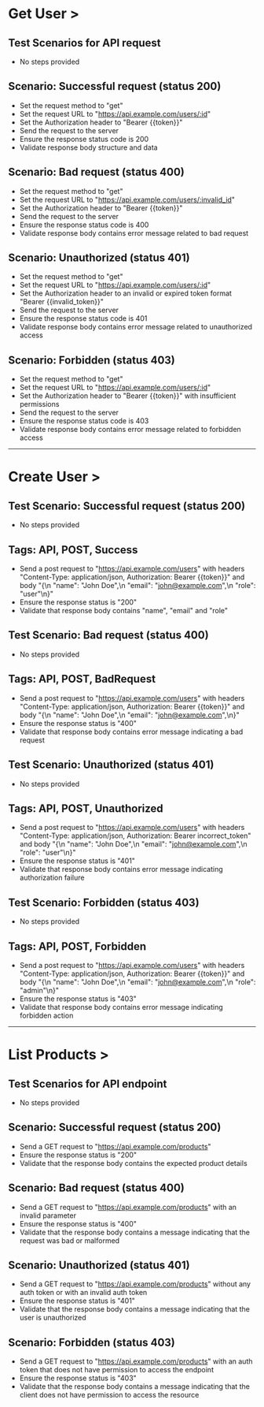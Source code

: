 # Get User > 
## Test Scenarios for API request
* No steps provided

## Scenario: Successful request (status 200)
* Set the request method to "get"
* Set the request URL to "https://api.example.com/users/:id"
* Set the Authorization header to "Bearer {{token}}"
* Send the request to the server
* Ensure the response status code is 200
* Validate response body structure and data

## Scenario: Bad request (status 400)
* Set the request method to "get"
* Set the request URL to "https://api.example.com/users/:invalid_id"
* Set the Authorization header to "Bearer {{token}}"
* Send the request to the server
* Ensure the response status code is 400
* Validate response body contains error message related to bad request

## Scenario: Unauthorized (status 401)
* Set the request method to "get"
* Set the request URL to "https://api.example.com/users/:id"
* Set the Authorization header to an invalid or expired token format "Bearer {{invalid_token}}"
* Send the request to the server
* Ensure the response status code is 401
* Validate response body contains error message related to unauthorized access

## Scenario: Forbidden (status 403)
* Set the request method to "get"
* Set the request URL to "https://api.example.com/users/:id"
* Set the Authorization header to "Bearer {{token}}" with insufficient permissions
* Send the request to the server
* Ensure the response status code is 403
* Validate response body contains error message related to forbidden access


---

# Create User > 
## Test Scenario: Successful request (status 200)
* No steps provided

## Tags: API, POST, Success
* Send a post request to "https://api.example.com/users" with headers "Content-Type: application/json, Authorization: Bearer {{token}}" and body "{\n    \"name\": \"John Doe\",\n    \"email\": \"john@example.com\",\n    \"role\": \"user\"\n}"
* Ensure the response status is "200"
* Validate that response body contains "name", "email" and "role"

## Test Scenario: Bad request (status 400)
* No steps provided

## Tags: API, POST, BadRequest
* Send a post request to "https://api.example.com/users" with headers "Content-Type: application/json, Authorization: Bearer {{token}}" and body "{\n    \"name\": \"John Doe\",\n    \"email\": \"john@example.com\",\n}"
* Ensure the response status is "400"
* Validate that response body contains error message indicating a bad request

## Test Scenario: Unauthorized (status 401)
* No steps provided

## Tags: API, POST, Unauthorized
* Send a post request to "https://api.example.com/users" with headers "Content-Type: application/json, Authorization: Bearer incorrect_token" and body "{\n    \"name\": \"John Doe\",\n    \"email\": \"john@example.com\",\n    \"role\": \"user\"\n}"
* Ensure the response status is "401"
* Validate that response body contains error message indicating authorization failure

## Test Scenario: Forbidden (status 403)
* No steps provided

## Tags: API, POST, Forbidden
* Send a post request to "https://api.example.com/users" with headers "Content-Type: application/json, Authorization: Bearer {{token}}" and body "{\n    \"name\": \"John Doe\",\n    \"email\": \"john@example.com\",\n    \"role\": \"admin\"\n}"
* Ensure the response status is "403"
* Validate that response body contains error message indicating forbidden action


---

# List Products > 
## Test Scenarios for API endpoint
* No steps provided

## Scenario: Successful request (status 200)
* Send a GET request to "https://api.example.com/products"
* Ensure the response status is "200"
* Validate that the response body contains the expected product details

## Scenario: Bad request (status 400)
* Send a GET request to "https://api.example.com/products" with an invalid parameter
* Ensure the response status is "400"
* Validate that the response body contains a message indicating that the request was bad or malformed

## Scenario: Unauthorized (status 401)
* Send a GET request to "https://api.example.com/products" without any auth token or with an invalid auth token
* Ensure the response status is "401"
* Validate that the response body contains a message indicating that the user is unauthorized

## Scenario: Forbidden (status 403)
* Send a GET request to "https://api.example.com/products" with an auth token that does not have permission to access the endpoint
* Ensure the response status is "403"
* Validate that the response body contains a message indicating that the client does not have permission to access the resource

